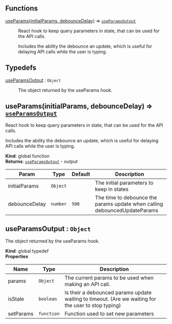 ## Functions

<dl>
<dt><a href="#useParams">useParams(initialParams, debounceDelay)</a> ⇒ <code><a href="#useParamsOutput">useParamsOutput</a></code></dt>
<dd><p>React hook to keep query parameters in state, that can be used for the API calls.</p>
<p>Includes the ability the debounce an update, which is useful for delaying API calls while the user is typing.</p>
</dd>
</dl>

## Typedefs

<dl>
<dt><a href="#useParamsOutput">useParamsOutput</a> : <code>Object</code></dt>
<dd><p>The object returned by the useParams hook.</p>
</dd>
</dl>

<a name="useParams"></a>

## useParams(initialParams, debounceDelay) ⇒ [<code>useParamsOutput</code>](#useParamsOutput)
React hook to keep query parameters in state, that can be used for the API calls.Includes the ability the debounce an update, which is useful for delaying API calls while the user is typing.

**Kind**: global function  
**Returns**: [<code>useParamsOutput</code>](#useParamsOutput) - output  

| Param | Type | Default | Description |
| --- | --- | --- | --- |
| initialParams | <code>Object</code> |  | The initial parameters to keep in states |
| debounceDelay | <code>number</code> | <code>500</code> | The time to debounce the params update when calling debouncedUpdateParams |

<a name="useParamsOutput"></a>

## useParamsOutput : <code>Object</code>
The object returned by the useParams hook.

**Kind**: global typedef  
**Properties**

| Name | Type | Description |
| --- | --- | --- |
| params | <code>Object</code> | The current params to be used when making an API call. |
| isStale | <code>boolean</code> | Is their a debounced params update waiting to timeout. (Are we waiting for the user to stop typing) |
| setParams | <code>function</code> | Function used to set new parameters |

